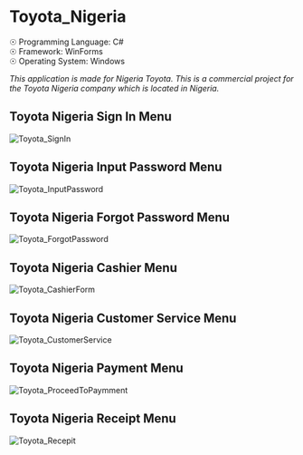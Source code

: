# Toyota_Nigeria

☉ Programming Language: C# <br>
☉ Framework: WinForms <br>
☉ Operating System: Windows <br>

<i>This application is made for Nigeria Toyota. This is a commercial project for the Toyota Nigeria company which is located in Nigeria.</i>

## Toyota Nigeria Sign In Menu

![Toyota_SignIn](https://user-images.githubusercontent.com/65850970/134716114-2a227f6c-3649-421f-aa9e-6d623403c53a.PNG)

## Toyota Nigeria Input Password Menu

![Toyota_InputPassword](https://user-images.githubusercontent.com/65850970/134716155-e4e1e179-40c1-4101-a84a-a53edfa4b6f3.PNG)

## Toyota Nigeria Forgot Password Menu

![Toyota_ForgotPassword](https://user-images.githubusercontent.com/65850970/134716214-89da7506-662a-4688-b52d-18e157b92c90.PNG)

## Toyota Nigeria Cashier Menu

![Toyota_CashierForm](https://user-images.githubusercontent.com/65850970/134716227-95953489-4876-40b9-825c-cbfb2111274d.PNG)

## Toyota Nigeria Customer Service Menu

![Toyota_CustomerService](https://user-images.githubusercontent.com/65850970/134716245-164ca432-bcc4-456f-b904-4dadd1ba676f.PNG)

## Toyota Nigeria Payment Menu

![Toyota_ProceedToPaymment](https://user-images.githubusercontent.com/65850970/134716277-d6d871f7-e6f0-4c3c-8432-8420b81ac603.PNG)

## Toyota Nigeria Receipt Menu

![Toyota_Recepit](https://user-images.githubusercontent.com/65850970/134716293-5ae4fa75-b00c-4bdc-a229-1413c1924d88.PNG)
